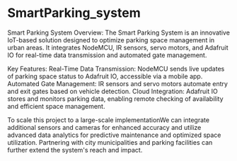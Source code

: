 # SmartParking_system

Smart Parking System Overview:
         The Smart Parking System is an innovative IoT-based solution designed to optimize parking space management in urban areas. It integrates NodeMCU, IR sensors, servo motors, and Adafruit IO for real-time data transmission and automated gate management.

Key Features:
Real-Time Data Transmission: NodeMCU sends live updates of parking space status to Adafruit IO, accessible via a mobile app.
Automated Gate Management: IR sensors and servo motors automate entry and exit gates based on vehicle detection.
Cloud Integration: Adafruit IO stores and monitors parking data, enabling remote checking of availability and efficient space management.

To scale this project to a large-scale implementationWe can integrate additional sensors and cameras for enhanced accuracy and utilize advanced data analytics for predictive maintenance and optimized space utilization. Partnering with city municipalities and parking facilities can further extend the system's reach and impact.
